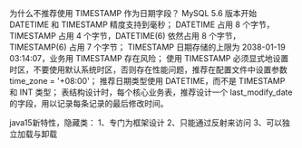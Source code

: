 为什么不推荐使用 TIMESTAMP 作为日期字段？
MySQL 5.6 版本开始 DATETIME 和 TIMESTAMP 精度支持到毫秒；
DATETIME 占用 8 个字节，TIMESTAMP 占用 4 个字节，DATETIME(6) 依然占用 8 个字节，TIMESTAMP(6) 占用 7 个字节；
TIMESTAMP 日期存储的上限为 2038-01-19 03:14:07，业务用 TIMESTAMP 存在风险；
使用 TIMESTAMP 必须显式地设置时区，不要使用默认系统时区，否则存在性能问题，推荐在配置文件中设置参数 time_zone = '+08:00'；
推荐日期类型使用 DATETIME，而不是 TIMESTAMP 和 INT 类型；
表结构设计时，每个核心业务表，推荐设计一个 last_modify_date 的字段，用以记录每条记录的最后修改时间。


java15新特性，隐藏类：
1、专门为框架设计
2、只能通过反射来访问
3、可以独立加载与卸载

